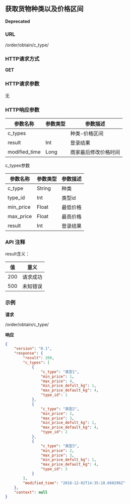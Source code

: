 ## 获取货物种类以及价格区间

**Deprecated**

### URL
/order/obtain/c_type/

### HTTP请求方式
__GET__


### HTTP请求参数

无

### HTTP响应参数

参数名称					|参数类型					|参数描述
------------------------|-----------------------|-------------------
c_types                 |                       | 种类-价格区间
result					| Int					| 登录结果
modified_time           | Long                  | 商家最后修改价格时间

c_types参数

参数名称					|参数类型					|参数描述
------------------------|-----------------------|-------------------
c_type                  | String                | 种类
type_id                 | Int                   | 类型id
min_price               | Float                 | 最低价格
max_price               | Float                 | 最高价格
result					| Int					| 登录结果


### API 注释

result含义：

值		|意义
--------|--------
200		|请求成功
500		|未知错误

### 示例

__请求__

/order/obtain/c_type/

__响应__

```json
{
    "version": "0.1",
    "response": {
        "result": 200,
        "c_types": [
            {
                "c_type": "类型1",
                "min_price": 1,
                "max_price": 4,
                "min_price_defult_kg": 1,
                "max_price_default_kg": 4,
                "type_id": 1
            },
            {
                "c_type": "类型2",
                "min_price": 2,
                "max_price": 3,
                "min_price_defult_kg": 1,
                "max_price_default_kg": 4,
                "type_id": 2
            },
            {
                "c_type": "类型3",
                "min_price": 2,
                "max_price": 3,
                "min_price_defult_kg": 1,
                "max_price_default_kg": 4,
                "type_id": 3
            }
        ],
        "modified_time": "2018-12-02T14:35:18.660296Z"
    },
    "context": null
}
```
